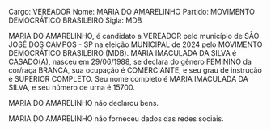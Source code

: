 Cargo: VEREADOR
Nome: MARIA DO AMARELINHO
Partido: MOVIMENTO DEMOCRÁTICO BRASILEIRO
Sigla: MDB

MARIA DO AMARELINHO, é candidato a VEREADOR pelo município de SÃO JOSÉ DOS CAMPOS - SP na eleição MUNICIPAL de 2024 pelo MOVIMENTO DEMOCRÁTICO BRASILEIRO (MDB).
MARIA IMACULADA DA SILVA é CASADO(A), nasceu em 29/06/1988, se declara do gênero FEMININO da cor/raça BRANCA, sua ocupação é COMERCIANTE, e seu grau de instrução é SUPERIOR COMPLETO.
Seu nome completo é MARIA IMACULADA DA SILVA, e seu número de urna é 15700.

MARIA DO AMARELINHO não declarou bens.


MARIA DO AMARELINHO não forneceu dados das redes sociais.